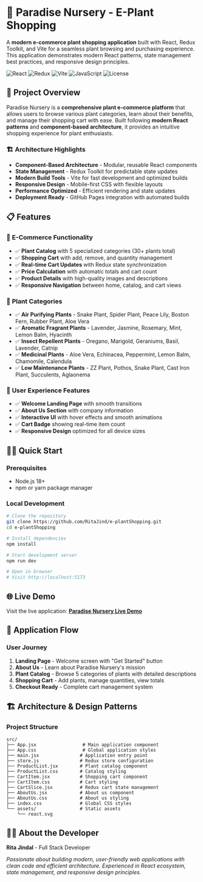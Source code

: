 # 🌱 Paradise Nursery - E-Plant Shopping

A **modern e-commerce plant shopping application** built with React, Redux Toolkit, and Vite for a seamless plant browsing and purchasing experience. This application demonstrates modern React patterns, state management best practices, and responsive design principles.

![React](https://img.shields.io/badge/React-18+-blue.svg)
![Redux](https://img.shields.io/badge/Redux%20Toolkit-2.2+-purple.svg)
![Vite](https://img.shields.io/badge/Vite-5.2+-yellow.svg)
![JavaScript](https://img.shields.io/badge/JavaScript-ES6+-green.svg)
![License](https://img.shields.io/badge/License-MIT-yellow.svg)

## 🚀 Project Overview

Paradise Nursery is a **comprehensive plant e-commerce platform** that allows users to browse various plant categories, learn about their benefits, and manage their shopping cart with ease. Built following **modern React patterns** and **component-based architecture**, it provides an intuitive shopping experience for plant enthusiasts.

### 🏗️ **Architecture Highlights**
- **Component-Based Architecture** - Modular, reusable React components
- **State Management** - Redux Toolkit for predictable state updates
- **Modern Build Tools** - Vite for fast development and optimized builds
- **Responsive Design** - Mobile-first CSS with flexible layouts
- **Performance Optimized** - Efficient rendering and state updates
- **Deployment Ready** - GitHub Pages integration with automated builds

## 📋 Features

### 🛒 **E-Commerce Functionality**
- ✅ **Plant Catalog** with 5 specialized categories (30+ plants total)
- ✅ **Shopping Cart** with add, remove, and quantity management
- ✅ **Real-time Cart Updates** with Redux state synchronization
- ✅ **Price Calculation** with automatic totals and cart count
- ✅ **Product Details** with high-quality images and descriptions
- ✅ **Responsive Navigation** between home, catalog, and cart views

### 🌿 **Plant Categories**
- ✅ **Air Purifying Plants** - Snake Plant, Spider Plant, Peace Lily, Boston Fern, Rubber Plant, Aloe Vera
- ✅ **Aromatic Fragrant Plants** - Lavender, Jasmine, Rosemary, Mint, Lemon Balm, Hyacinth
- ✅ **Insect Repellent Plants** - Oregano, Marigold, Geraniums, Basil, Lavender, Catnip
- ✅ **Medicinal Plants** - Aloe Vera, Echinacea, Peppermint, Lemon Balm, Chamomile, Calendula
- ✅ **Low Maintenance Plants** - ZZ Plant, Pothos, Snake Plant, Cast Iron Plant, Succulents, Aglaonema

### 🎨 **User Experience Features**
- ✅ **Welcome Landing Page** with smooth transitions
- ✅ **About Us Section** with company information
- ✅ **Interactive UI** with hover effects and smooth animations
- ✅ **Cart Badge** showing real-time item count
- ✅ **Responsive Design** optimized for all device sizes

## 🏃‍♂️ Quick Start

### **Prerequisites**
- Node.js 18+ 
- npm or yarn package manager

### **Local Development**
```bash
# Clone the repository
git clone https://github.com/RitaJind/e-plantShopping.git
cd e-plantShopping

# Install dependencies
npm install

# Start development server
npm run dev

# Open in browser
# Visit http://localhost:5173
```

## 🌐 Live Demo

Visit the live application: **[Paradise Nursery Live Demo](https://ritajind.github.io/e-plantShopping/)**

## 📱 Application Flow

### **User Journey**
1. **Landing Page** - Welcome screen with "Get Started" button
2. **About Us** - Learn about Paradise Nursery's mission
3. **Plant Catalog** - Browse 5 categories of plants with detailed descriptions
4. **Shopping Cart** - Add plants, manage quantities, view totals
5. **Checkout Ready** - Complete cart management system

## 🏗️ Architecture & Design Patterns

### **Project Structure**
```
src/
├── App.jsx                 # Main application component
├── App.css                 # Global application styles
├── main.jsx               # Application entry point
├── store.js               # Redux store configuration
├── ProductList.jsx        # Plant catalog component
├── ProductList.css        # Catalog styling
├── CartItem.jsx           # Shopping cart component
├── CartItem.css           # Cart styling
├── CartSlice.jsx          # Redux cart state management
├── AboutUs.jsx            # About us component
├── AboutUs.css            # About us styling
├── index.css              # Global CSS styles
└── assets/                # Static assets
    └── react.svg
```

## 👨‍💻 About the Developer

**Rita Jindal** - Full Stack Developer  

*Passionate about building modern, user-friendly web applications with clean code and efficient architecture. Experienced in React ecosystem, state management, and responsive design principles.*
